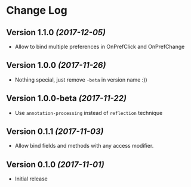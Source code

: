 Change Log
===
Version 1.1.0 *(2017-12-05)*
---
* Allow to bind multiple preferences in OnPrefClick and OnPrefChange

Version 1.0.0 *(2017-11-26)*
---
* Nothing special, just remove `-beta` in version name :))

Version 1.0.0-beta *(2017-11-22)*
---
* Use `annotation-processing` instead of `reflection` technique

Version 0.1.1 *(2017-11-03)*
---
* Allow bind fields and methods with any access modifier. 

Version 0.1.0 *(2017-11-01)*
---
* Initial release
